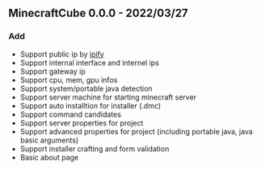 ## MinecraftCube 0.0.0 - 2022/03/27

### Add

- Support public ip by [ipify](https://www.ipify.org/)
- Support internal interface and internel ips
- Support gateway ip
- Support cpu, mem, gpu infos
- Support system/portable java detection
- Support server machine for starting minecraft server
- Support auto installtion for installer (.dmc)
- Support command candidates
- Support server properties for project
- Support advanced properties for project (including portable java, java basic arguments)
- Support installer crafting and form validation
- Basic about page
